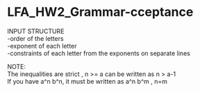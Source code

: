 # LFA_HW2_Grammar-cceptance
INPUT STRUCTURE  
-order of the letters  
-exponent of each letter  
-constraints of each letter from the exponents on separate lines
  
NOTE:   
The inequalities are strict , n >= a can be written as n > a-1  
If you have a^n b^n, it must be written as a^n b^m , n=m
